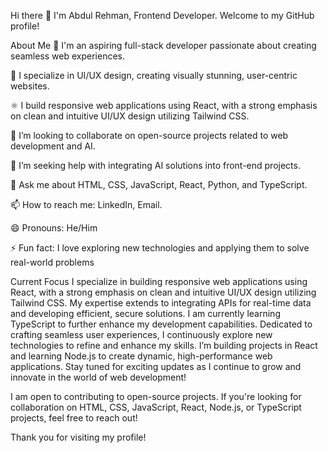 Hi there 👋
I'm Abdul Rehman, Frontend Developer. Welcome to my GitHub profile!

About Me
🔭 I'm an aspiring full-stack developer passionate about creating seamless web experiences.

🎨 I specialize in UI/UX design, creating visually stunning, user-centric websites.

⚛️ I build responsive web applications using React, with a strong emphasis on clean and intuitive UI/UX design utilizing Tailwind CSS.

👯 I’m looking to collaborate on open-source projects related to web development and AI.

🤔 I’m seeking help with integrating AI solutions into front-end projects.

💬 Ask me about HTML, CSS, JavaScript, React, Python, and TypeScript.

📫 How to reach me: LinkedIn, Email.

😄 Pronouns: He/Him

⚡ Fun fact: I love exploring new technologies and applying them to solve real-world problems

Current Focus
I specialize in building responsive web applications using React, with a strong emphasis on clean and intuitive UI/UX design utilizing Tailwind CSS. My expertise extends to integrating APIs for real-time data and developing efficient, secure solutions. I am currently learning TypeScript to further enhance my development capabilities. Dedicated to crafting seamless user experiences, I continuously explore new technologies to refine and enhance my skills. I’m building projects in React and learning Node.js to create dynamic, high-performance web applications. Stay tuned for exciting updates as I continue to grow and innovate in the world of web development!

I am open to contributing to open-source projects. If you're looking for collaboration on HTML, CSS, JavaScript, React, Node.js, or TypeScript projects, feel free to reach out!

Thank you for visiting my profile!
